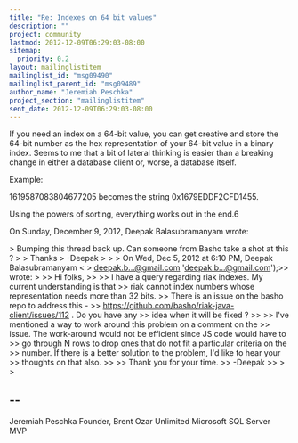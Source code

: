 ```yaml
---
title: "Re: Indexes on 64 bit values"
description: ""
project: community
lastmod: 2012-12-09T06:29:03-08:00
sitemap:
  priority: 0.2
layout: mailinglistitem
mailinglist_id: "msg09490"
mailinglist_parent_id: "msg09489"
author_name: "Jeremiah Peschka"
project_section: "mailinglistitem"
sent_date: 2012-12-09T06:29:03-08:00
---
```



If you need an index on a 64-bit value, you can get creative and store the
64-bit number as the hex representation of your 64-bit value in a binary
index. Seems to me that a bit of lateral thinking is easier than a breaking
change in either a database client or, worse, a database itself.

Example:

1619587083804677205 becomes the string 0x1679EDDF2CFD1455.

Using the powers of sorting, everything works out in the end.6

On Sunday, December 9, 2012, Deepak Balasubramanyam wrote:

&gt; Bumping this thread back up. Can someone from Basho take a shot at this ?
&gt;
&gt; Thanks
&gt; -Deepak
&gt;
&gt;
&gt; On Wed, Dec 5, 2012 at 6:10 PM, Deepak Balasubramanyam &lt;
&gt; deepak.b...@gmail.com  'deepak.b...@gmail.com');&gt;&gt; wrote:
&gt;
&gt;&gt; Hi folks,
&gt;&gt;
&gt;&gt; I have a query regarding riak indexes. My current understanding is that
&gt;&gt; riak cannot index numbers whose representation needs more than 32 bits.
&gt;&gt; There is an issue on the basho repo to address this -
&gt;&gt; https://github.com/basho/riak-java-client/issues/112 . Do you have any
&gt;&gt; idea when it will be fixed ?
&gt;&gt;
&gt;&gt; I've mentioned a way to work around this problem on a comment on the
&gt;&gt; issue. The work-around would not be efficient since JS code would have to
&gt;&gt; go through N rows to drop ones that do not fit a particular criteria on the
&gt;&gt; number. If there is a better solution to the problem, I'd like to hear your
&gt;&gt; thoughts on that also.
&gt;&gt;
&gt;&gt; Thank you for your time.
&gt;&gt; -Deepak
&gt;&gt;
&gt;
&gt;

-- 
---
Jeremiah Peschka
Founder, Brent Ozar Unlimited
Microsoft SQL Server MVP
